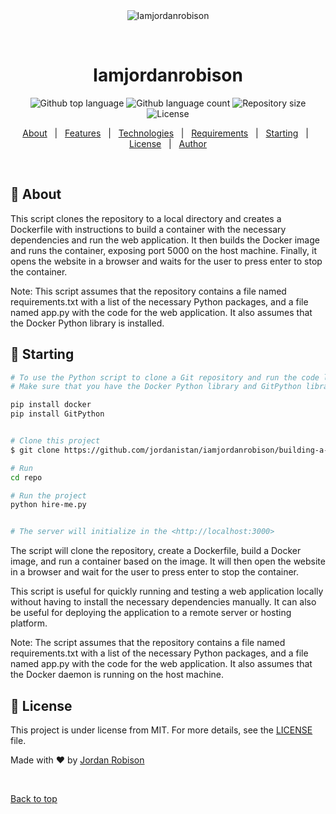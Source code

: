 <div align="center" id="top"> 
  <img src="./.github/app.gif" alt="Iamjordanrobison" />

  &#xa0;

  <!-- <a href="https://iamjordanrobison.netlify.app">Demo</a> -->
</div>

<h1 align="center">Iamjordanrobison</h1>

<p align="center">
  <img alt="Github top language" src="https://img.shields.io/github/languages/top/jordanistan/iamjordanrobison?color=56BEB8">

  <img alt="Github language count" src="https://img.shields.io/github/languages/count/jordanistan/iamjordanrobison?color=56BEB8">

  <img alt="Repository size" src="https://img.shields.io/github/repo-size/jordanistan/iamjordanrobison?color=56BEB8">

  <img alt="License" src="https://img.shields.io/github/license/jordanistan/iamjordanrobison?color=56BEB8">

  <!-- <img alt="Github issues" src="https://img.shields.io/github/issues/jordanistan/iamjordanrobison?color=56BEB8" /> -->

  <!-- <img alt="Github forks" src="https://img.shields.io/github/forks/jordanistan/iamjordanrobison?color=56BEB8" /> -->

  <!-- <img alt="Github stars" src="https://img.shields.io/github/stars/jordanistan/iamjordanrobison?color=56BEB8" /> -->
</p>

<!-- Status -->

<!-- <h4 align="center"> 
	🚧  Iamjordanrobison 🚀 Under construction...  🚧
</h4> 

<hr> -->

<p align="center">
  <a href="#dart-about">About</a> &#xa0; | &#xa0; 
  <a href="#sparkles-features">Features</a> &#xa0; | &#xa0;
  <a href="#rocket-technologies">Technologies</a> &#xa0; | &#xa0;
  <a href="#white_check_mark-requirements">Requirements</a> &#xa0; | &#xa0;
  <a href="#checkered_flag-starting">Starting</a> &#xa0; | &#xa0;
  <a href="#memo-license">License</a> &#xa0; | &#xa0;
  <a href="https://github.com/jordanistan" target="_blank">Author</a>
</p>

<br>

## :dart: About ##

This script clones the repository to a local directory and creates a Dockerfile with instructions to build a container with the necessary dependencies and run the web application. It then builds the Docker image and runs the container, exposing port 5000 on the host machine. Finally, it opens the website in a browser and waits for the user to press enter to stop the container.

Note: This script assumes that the repository contains a file named requirements.txt with a list of the necessary Python packages, and a file named app.py with the code for the web application. It also assumes that the Docker Python library is installed.

## :checkered_flag: Starting ##


```bash
# To use the Python script to clone a Git repository and run the code locally in a browser:
# Make sure that you have the Docker Python library and GitPython library installed. You can install these libraries using pip:

pip install docker
pip install GitPython


# Clone this project
$ git clone https://github.com/jordanistan/iamjordanrobison/building-a-simple-server/python

# Run
cd repo

# Run the project
python hire-me.py


# The server will initialize in the <http://localhost:3000>
```
The script will clone the repository, create a Dockerfile, build a Docker image, and run a container based on the image. It will then open the website in a browser and wait for the user to press enter to stop the container.

This script is useful for quickly running and testing a web application locally without having to install the necessary dependencies manually. It can also be useful for deploying the application to a remote server or hosting platform.

Note: The script assumes that the repository contains a file named requirements.txt with a list of the necessary Python packages, and a file named app.py with the code for the web application. It also assumes that the Docker daemon is running on the host machine.

## :memo: License ##

This project is under license from MIT. For more details, see the [LICENSE](LICENSE.md) file.


Made with :heart: by <a href="https://github.com/jordanistan" target="_blank">Jordan Robison</a>

&#xa0;

<a href="#top">Back to top</a>

